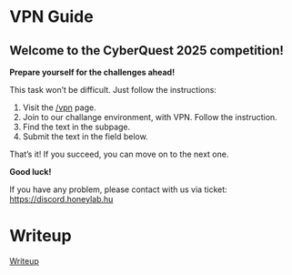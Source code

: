# VPN Guide

## Welcome to the CyberQuest 2025 competition!

**Prepare yourself for the challenges ahead!**

This task won’t be difficult. Just follow the instructions:
1. Visit the [/vpn](https://cyberquest.honeylab.hu/vpn) page.
2. Join to our challange environment, with VPN. Follow the instruction.
3. Find the text in the subpage.
4. Submit the text in the field below.

That’s it! If you succeed, you can move on to the next one.

**Good luck!**

If you have any problem, please contact with us via ticket: <https://discord.honeylab.hu>

# Writeup

[Writeup](WRITEUP.md)
